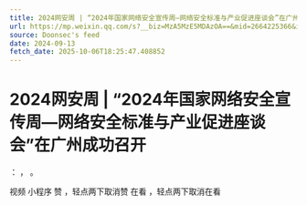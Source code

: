 ```yaml
---
title: 2024网安周 | “2024年国家网络安全宣传周—网络安全标准与产业促进座谈会”在广州成功召开
url: https://mp.weixin.qq.com/s?__biz=MzA5MzE5MDAzOA==&mid=2664225366&idx=5&sn=9fe4629bade0e16323342bf1937c368c
source: Doonsec's feed
date: 2024-09-13
fetch_date: 2025-10-06T18:25:47.408852
---
```


# 2024网安周 | “2024年国家网络安全宣传周—网络安全标准与产业促进座谈会”在广州成功召开

：
，
。

视频
小程序
赞
，轻点两下取消赞
在看
，轻点两下取消在看
